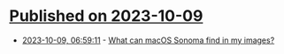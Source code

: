 # [Published on 2023-10-09](index.md)

* [2023-10-09, 06:59:11](https://lobste.rs/s/1jqetc/what_can_macos_sonoma_find_my_images) - [What can macOS Sonoma find in my images?](https://eclecticlight.co/2023/10/09/what-can-macos-sonoma-find-in-my-images/)
